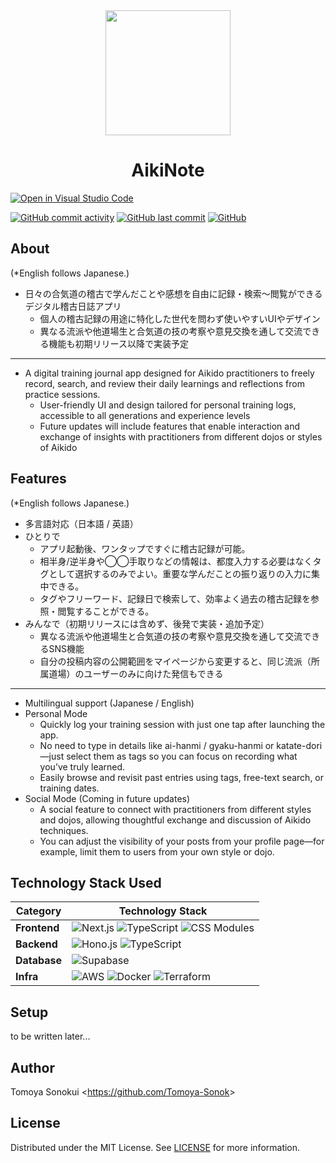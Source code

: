 <div align="center">
    <img src="https://github.com/user-attachments/assets/5d4c4e84-fd9a-4b97-93f0-25417f2fa9bd" width=200 height=200>
    <h1>AikiNote</h1>
</div>

<!-- TODO: Add screenshots to briefly understand how to use aikinote  -->

[![Open in Visual Studio Code](https://img.shields.io/static/v1?logo=visualstudiocode&label=Open&message=in%20Visual%20Studio%20Code&labelColor=2c2c32&color=007acc&logoColor=007acc)](https://open.vscode.dev/Tomoya-Sonok/aikinote)

<!-- [![GitHub Workflow Status](https://img.shields.io/github/actions/workflow/status/Tomoya-Sonok/aikinote/ci.yml?branch=main)](https://github.com/Tomoya-Sonok/aikinote/actions) -->
[![GitHub commit activity](https://img.shields.io/github/commit-activity/m/Tomoya-Sonok/aikinote)](https://github.com/Tomoya-Sonok/aikinote/pulse)
[![GitHub last commit](https://img.shields.io/github/last-commit/Tomoya-Sonok/aikinote)](https://github.com/Tomoya-Sonok/aikinote/commits/main)
[![GitHub](https://img.shields.io/github/license/Tomoya-Sonok/aikinote)](https://github.com/Tomoya-Sonok/aikinote/blob/main/LICENSE)

## About

(*English follows Japanese.)

- 日々の合気道の稽古で学んだことや感想を自由に記録・検索〜閲覧ができるデジタル稽古日誌アプリ
  - 個人の稽古記録の用途に特化した世代を問わず使いやすいUIやデザイン
  - 異なる流派や他道場生と合気道の技の考察や意見交換を通して交流できる機能も初期リリース以降で実装予定
---
- A digital training journal app designed for Aikido practitioners to freely record, search, and review their daily learnings and reflections from practice sessions.
  - User-friendly UI and design tailored for personal training logs, accessible to all generations and experience levels
  - Future updates will include features that enable interaction and exchange of insights with practitioners from different dojos or styles of Aikido

## Features

(*English follows Japanese.)

- 多言語対応（日本語 / 英語）
- ひとりで
  - アプリ起動後、ワンタップですぐに稽古記録が可能。
  - 相半身/逆半身や◯◯手取りなどの情報は、都度入力する必要はなくタグとして選択するのみでよい。重要な学んだことの振り返りの入力に集中できる。
  - タグやフリーワード、記録日で検索して、効率よく過去の稽古記録を参照・閲覧することができる。
- みんなで（初期リリースには含めず、後発で実装・追加予定）
  - 異なる流派や他道場生と合気道の技の考察や意見交換を通して交流できるSNS機能
  - 自分の投稿内容の公開範囲をマイページから変更すると、同じ流派（所属道場）のユーザーのみに向けた発信もできる
---
- Multilingual support (Japanese / English)
- Personal Mode
  - Quickly log your training session with just one tap after launching the app.
  - No need to type in details like ai-hanmi / gyaku-hanmi or katate-dori—just select them as tags so you can focus on recording what you’ve truly learned.
  - Easily browse and revisit past entries using tags, free-text search, or training dates.
- Social Mode (Coming in future updates)
  - A social feature to connect with practitioners from different styles and dojos, allowing thoughtful exchange and discussion of Aikido techniques.
  - You can adjust the visibility of your posts from your profile page—for example, limit them to users from your own style or dojo.

## Technology Stack Used

| Category         | Technology Stack                                                                                                                                                                                                                  |
| ------------ | ---------------------------------------------------------------------------------------------------------------------------------------------------------------------------------------------------------------------------- |
| **Frontend** | ![Next.js](https://img.shields.io/badge/Next.js-000000?style=for-the-badge&logo=next.js&logoColor=white) ![TypeScript](https://img.shields.io/badge/TypeScript-3178C6?style=for-the-badge&logo=typescript&logoColor=white) ![CSS Modules](https://img.shields.io/badge/CSS_Modules-000000?style=for-the-badge&logo=css-modules&logoColor=white) |
| **Backend**   | ![Hono.js](https://img.shields.io/badge/Hono.js-E36002?style=for-the-badge&logo=hono&logoColor=white) ![TypeScript](https://img.shields.io/badge/TypeScript-3178C6?style=for-the-badge&logo=typescript&logoColor=white)                                         |
| **Database**   | ![Supabase](https://img.shields.io/badge/Supabase-3ECF8E?style=for-the-badge&logo=supabase&logoColor=white)                                                                                                            |
| **Infra**       | ![AWS](https://img.shields.io/badge/AWS-232F3E?style=for-the-badge&logo=amazon-aws&logoColor=white) ![Docker](https://img.shields.io/badge/Docker-2496ED?style=for-the-badge&logo=docker&logoColor=white) ![Terraform](https://img.shields.io/badge/Terraform-7B42BC?style=for-the-badge&logo=terraform&logoColor=white) |

## Setup

to be written later...
<!-- TODO: Write down how to set up the local environment -->

## Author

Tomoya Sonokui <<https://github.com/Tomoya-Sonok>>

## License

Distributed under the MIT License. See [LICENSE](./LICENSE.txt) for more information.
